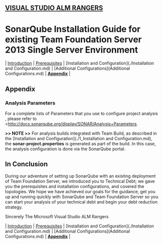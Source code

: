 [VISUAL STUDIO ALM RANGERS](http://aka.ms/vsaraboutus)
 ---

# SonarQube Installation Guide for existing Team Foundation Server 2013 Single Server Environment

| [Introduction](./Introduction.md) | [Prerequisites](./Prerequisites.md) | [Installation and Configuration](./Installation and Configuration.md) | [Additional Configurations](Additional Configurations.md) | [**Appendix**](Appendix.md) |

## Appendix
### Analysis Parameters

For a complete lists of Parameters that you use to configure project analysis , please refer to <http://docs.sonarqube.org/display/SONAR/Analysis+Parameters.

**>> NOTE >>** For analysis builds integrated with Team Build, as described in the [Installation and Configuration](./1_Installation and Configuration.md), the **sonar-project.properties** is generated as part of the build. In this case, the analysis configuration is done via the SonarQube portal.

## In Conclusion

During our adventure of setting up SonarQube with an existing deployment of Team Foundation Server, we introduced you to Technical Debt; we gave you the prerequisites and installation configurations, and covered the topologies. We hope we have achieved our goals for the guidance, get you up and running quickly with SonarQube and Team Foundation Server so you can start your analysis of your technical debt and begin your debt reduction strategy.

Sincerely
The Microsoft Visual Studio ALM Rangers

| [Introduction](./Introduction.md) | [Prerequisites](./Prerequisites.md) | [Installation and Configuration](./Installation and Configuration.md) | [Additional Configurations](Additional Configurations.md) | [**Appendix**](Appendix.md) |
